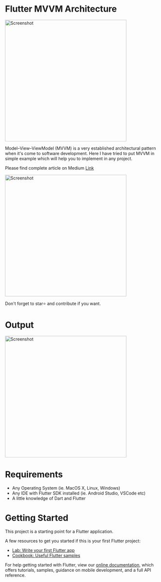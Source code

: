 # Flutter MVVM Architecture
<img src="assets/flutter_world.png" height="400" alt="Screenshot"/> 


Model–View–ViewModel (MVVM) is a very established architectural pattern when it's come to software development. Here I have tried to put MVVM in simple example which will help you to implement in any project. 

Please find complete article on Medium [Link](https://medium.com/flutterworld/flutter-mvvm-architecture-f8bed2521958)

<img src="assets/mvvm_arch.png" height="400" alt="Screenshot"/> 

Don't forget to star⭐ and contribute if you want. 


# Output

<img src="assets/home_screen.png" height="400" alt="Screenshot"/> 


# Requirements
- Any Operating System (ie. MacOS X, Linux, Windows)
- Any IDE with Flutter SDK installed (ie. Android Studio, VSCode etc)
- A little knowledge of Dart and Flutter
 

# Getting Started

This project is a starting point for a Flutter application.

A few resources to get you started if this is your first Flutter project:

- [Lab: Write your first Flutter app](https://flutter.io/docs/get-started/codelab)
- [Cookbook: Useful Flutter samples](https://flutter.io/docs/cookbook)

For help getting started with Flutter, view our 
[online documentation](https://flutter.io/docs), which offers tutorials, 
samples, guidance on mobile development, and a full API reference.
 
